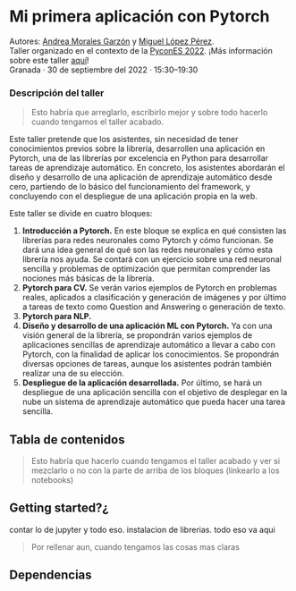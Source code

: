 # Mi primera aplicación con Pytorch

Autores: [Andrea Morales Garzón](https://andreamorgar.github.io/) y [Miguel López Pérez](https://wizmik12.netlify.app/).\
Taller organizado en el contexto de la [PyconES 2022](https://2022.es.pycon.org/).
¡Más información sobre este taller [aquí](https://charlas.2022.es.pycon.org/pycones2022/talk/BRKLNP/)!\
Granada · 30 de septiembre del 2022 · 15:30–19:30

### Descripción del taller



>Esto habría que arreglarlo, escribirlo mejor y sobre todo hacerlo cuando tengamos el taller acabado.



Este taller pretende que los asistentes, sin necesidad de tener conocimientos previos sobre la librería, desarrollen una aplicación en Pytorch, una de las librerías por excelencia en Python para desarrollar tareas de aprendizaje automático. En concreto, los asistentes abordarán el diseño y desarrollo de una aplicación de aprendizaje automático desde cero, partiendo de lo básico del funcionamiento del framework, y concluyendo con el despliegue de una aplicación propia en la web.

Este taller se divide en cuatro bloques:
1. **Introducción a Pytorch.** En este bloque se explica en qué consisten las librerías para redes neuronales como Pytorch y cómo funcionan. Se dará una idea general de qué son las redes neuronales y cómo esta librería nos ayuda. Se contará con un ejercicio sobre una red neuronal sencilla y problemas de optimización que permitan comprender las nociones más básicas de la librería.
2. **Pytorch para CV.** Se verán varios ejemplos de Pytorch en problemas reales, aplicados a clasificación y generación de imágenes y por último a tareas de texto como Question and Answering o generación de texto.
3. **Pytorch para NLP.**
3. **Diseño y desarrollo de una aplicación ML con Pytorch.** Ya con una visión general de la librería, se propondrán varios ejemplos de aplicaciones sencillas de aprendizaje automático a llevar a cabo con Pytorch, con la finalidad de aplicar los conocimientos. Se propondrán diversas opciones de tareas, aunque los asistentes podrán también realizar una de su elección.
4. **Despliegue de la aplicación desarrollada.** Por último, se hará un despliegue de una aplicación sencilla con el objetivo de desplegar en la nube un sistema de aprendizaje automático que pueda hacer una tarea sencilla.


## Tabla de contenidos



>Esto habría que hacerlo cuando tengamos el taller acabado y ver si mezclarlo o no con la parte de arriba de los bloques (linkearlo a los notebooks)

## Getting started?¿

contar lo de jupyter y todo eso. instalacion de librerias. todo eso va aqui

>Por rellenar aun, cuando tengamos las cosas mas claras

## Dependencias
